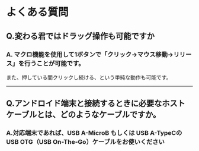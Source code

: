 # よくある質問

## Q.変わる君ではドラッグ操作も可能ですか

### A. マクロ機能を使用して1ボタンで「クリック→マウス移動→リリース」を行うことが可能です。
また、押している間クリックし続ける、という単純な動作も可能です。

----

## Q.アンドロイド端末と接続するときに必要なホストケーブルとは、どのようなケーブルですか。

### A.対応端末であれば、USB A-MicroB もしくは USB A-TypeCのUSB OTG（USB On-The-Go）ケーブルをお使いください
